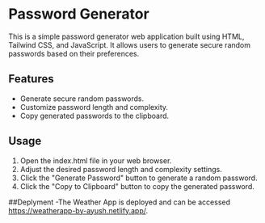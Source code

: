 # Password Generator

This is a simple password generator web application built using HTML, Tailwind CSS, and JavaScript. It allows users to generate secure random passwords based on their preferences.



## Features

- Generate secure random passwords.
- Customize password length and complexity.
- Copy generated passwords to the clipboard.

## Usage

1. Open the index.html file in your web browser.
2. Adjust the desired password length and complexity settings.
3. Click the "Generate Password" button to generate a random password.
4. Click the "Copy to Clipboard" button to copy the generated password.

##Deplyment
-The Weather App is deployed and can be accessed https://weatherapp-by-ayush.netlify.app/.
